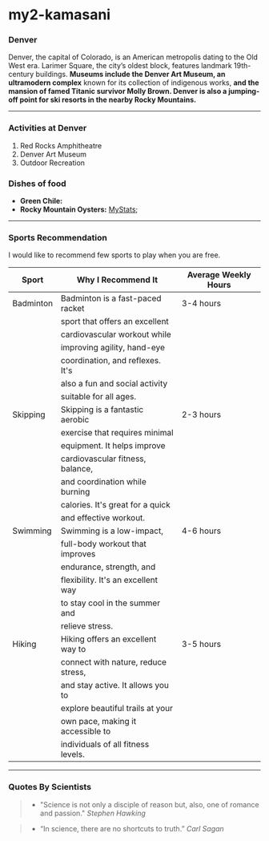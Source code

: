 # my2-kamasani
### Denver
Denver, the capital of Colorado, is an American metropolis dating to the Old West era. Larimer Square, the city’s oldest block, features landmark 19th-century buildings. **Museums include the Denver Art Museum, an ultramodern complex** known for its collection of indigenous works, **and the mansion of famed Titanic survivor Molly Brown. Denver is also a jumping-off point for ski resorts in the nearby Rocky Mountains.** 

---

### Activities at Denver
1. Red Rocks Amphitheatre
2. Denver Art Museum
3. Outdoor Recreation

### Dishes of food
- **Green Chile:**
- **Rocky Mountain Oysters:**
[MyStats](MyStats.md);

---
### Sports Recommendation

I would like to recommend few sports to play when you are free.

| Sport             | Why I Recommend It                     | Average Weekly Hours |
|-------------------|----------------------------------------|----------------------|
| Badminton         | Badminton is a fast-paced racket       | 3-4 hours            |
|                   | sport that offers an excellent         |                      |
|                   | cardiovascular workout while           |                      |
|                   | improving agility, hand-eye            |                      |
|                   | coordination, and reflexes. It's       |                      |
|                   | also a fun and social activity         |                      |
|                   | suitable for all ages.                 |                      |
| Skipping          | Skipping is a fantastic aerobic        | 2-3 hours            |
|                   | exercise that requires minimal         |                      |
|                   | equipment. It helps improve            |                      |
|                   | cardiovascular fitness, balance,       |                      |
|                   | and coordination while burning         |                      |
|                   | calories. It's great for a quick       |                      |
|                   | and effective workout.                 |                      |
| Swimming          | Swimming is a low-impact,              | 4-6 hours            |
|                   | full-body workout that improves        |                      |
|                   | endurance, strength, and               |                      |
|                   | flexibility. It's an excellent way     |                      |
|                   | to stay cool in the summer and         |                      |
|                   | relieve stress.                        |                      |
| Hiking            | Hiking offers an excellent way to      | 3-5 hours            |
|                   | connect with nature, reduce stress,    |                      |
|                   | and stay active. It allows you to      |                      |
|                   | explore beautiful trails at your       |                      |
|                   | own pace, making it accessible to      |                      |
|                   | individuals of all fitness levels.     |                      |

---

### Quotes By Scientists
>* "Science is not only a disciple of reason but, also, one of romance and passion."
   *Stephen Hawking*

>* “In science, there are no shortcuts to truth.”
   *Carl Sagan*